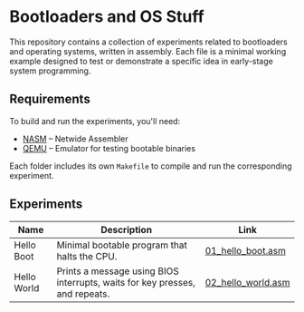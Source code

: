# Bootloaders and OS Stuff

This repository contains a collection of experiments related to bootloaders and operating systems, written in assembly. Each file is a minimal working example designed to test or demonstrate a specific idea in early-stage system programming.

## Requirements

To build and run the experiments, you'll need:

- [NASM](https://www.nasm.us/) – Netwide Assembler
- [QEMU](https://www.qemu.org/) – Emulator for testing bootable binaries

Each folder includes its own `Makefile` to compile and run the corresponding experiment.

## Experiments

| Name | Description | Link |
|------|-------------|------|
| Hello Boot | Minimal bootable program that halts the CPU. | [01_hello_boot.asm](https://github.com/LautaroJayat/bootloaders-and-os-stuff/blob/main/01_hello_boot/src/main.asm) |
| Hello World | Prints a message using BIOS interrupts, waits for key presses, and repeats. | [02_hello_world.asm](https://github.com/LautaroJayat/bootloaders-and-os-stuff/blob/main/02_hello_world/src/main.asm) |
